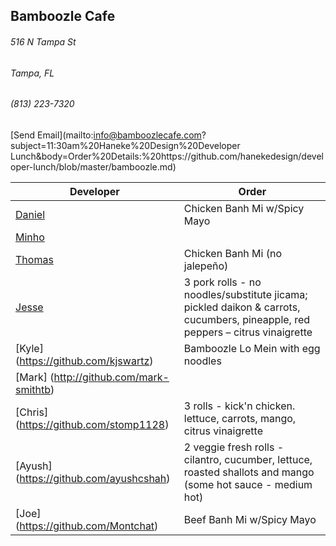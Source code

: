 ## Bamboozle Cafe
###### 516 N Tampa St
###### Tampa, FL
###### (813) 223-7320
[Send Email](mailto:info@bamboozlecafe.com?subject=11:30am%20Haneke%20Design%20Developer Lunch&body=Order%20Details:%20https://github.com/hanekedesign/developer-lunch/blob/master/bamboozle.md)

Developer     | Order
--------------|---------------------
[Daniel](https://github.com/dtartaglia)           	| Chicken Banh Mi w/Spicy Mayo
[Minho](https://github.com/minhochoi)               | 
[Thomas](https://github.com/ThomasKomarnicki)       | Chicken Banh Mi (no jalepeño)
[Jesse](https://github.com/jessecurry)              | 3 pork rolls - no noodles/substitute jicama; pickled daikon & carrots, cucumbers, pineapple, red peppers – citrus vinaigrette
[Kyle] (https://github.com/kjswartz)                | Bamboozle Lo Mein with egg noodles
[Mark] (http://github.com/mark-smithtb)             | 
[Chris] (https://github.com/stomp1128)              | 3 rolls - kick'n chicken. lettuce, carrots, mango, citrus vinaigrette
[Ayush] (https://github.com/ayushcshah)             | 2 veggie fresh rolls - cilantro, cucumber, lettuce, roasted shallots and mango (some hot sauce - medium hot)
[Joe] (https://github.com/Montchat)                 | Beef Banh Mi w/Spicy Mayo 

